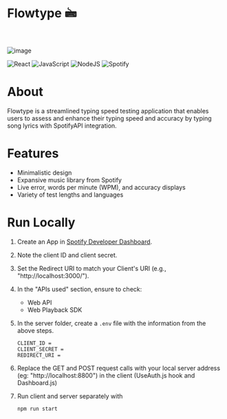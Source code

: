 # Flowtype 🖮
<br>

![image](https://github.com/pk-vishnu/flowtype/assets/115440233/7984ad24-c534-4576-9787-e0160279a39a)

![React](https://img.shields.io/badge/react-%2320232a.svg?style=for-the-badge&logo=react&logoColor=%2361DAFB)
![JavaScript](https://img.shields.io/badge/javascript-%23323330.svg?style=for-the-badge&logo=javascript&logoColor=%23F7DF1E)
![NodeJS](https://img.shields.io/badge/node.js-6DA55F?style=for-the-badge&logo=node.js&logoColor=white)
![Spotify](https://img.shields.io/badge/Spotify-1ED760?style=for-the-badge&logo=spotify&logoColor=white)


# About
Flowtype is a streamlined typing speed testing application that enables users to assess and enhance their typing speed and accuracy by typing song lyrics with SpotifyAPI integration.

# Features

- Minimalistic design
- Expansive music library from Spotify
- Live error, words per minute (WPM), and accuracy displays
- Variety of test lengths and languages

# Run Locally

1. Create an App in [Spotify Developer Dashboard](https://developer.spotify.com/dashboard).
2. Note the client ID and client secret.
3. Set the Redirect URI to match your Client's URI (e.g., "http://localhost:3000/").
4. In the "APIs used" section, ensure to check:
   - Web API
   - Web Playback SDK
5. In the server folder, create a `.env` file with the information from the above steps.


   
   ```
   CLIENT_ID = 
   CLIENT_SECRET = 
   REDIRECT_URI = 
    ```
   
6. Replace the GET and POST request calls with your local server address (eg: "http://localhost:8800") in the client (UseAuth.js hook and Dashboard.js)
7. Run client and server separately with
    ```
    npm run start
    ```
